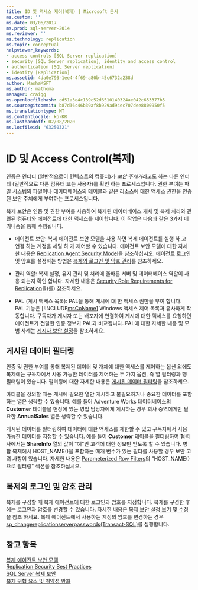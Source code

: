 ```yaml
---
title: ID 및 액세스 제어(복제) | Microsoft 문서
ms.custom: ''
ms.date: 03/06/2017
ms.prod: sql-server-2014
ms.reviewer: ''
ms.technology: replication
ms.topic: conceptual
helpviewer_keywords:
- access controls [SQL Server replication]
- security [SQL Server replication], identity and access control
- authentication [SQL Server replication]
- identity [Replication]
ms.assetid: 4da0e793-1ee4-4f69-a80b-45c6732a238d
author: MashaMSFT
ms.author: mathoma
manager: craigg
ms.openlocfilehash: cd51a3e4c139c52d6510140324ae042c653377b5
ms.sourcegitcommit: b87d36c46b39af8b929ad94ec707dee8800950f5
ms.translationtype: MT
ms.contentlocale: ko-KR
ms.lasthandoff: 02/08/2020
ms.locfileid: "63250321"
---
```

# <a name="identity-and-access-control-replication"></a>ID 및 Access Control(복제)
  인증은 엔터티 (일반적으로이 컨텍스트의 컴퓨터)가 *보안 주체가*라고도 하는 다른 엔터티 (일반적으로 다른 컴퓨터 또는 사용자)를 확인 하는 프로세스입니다. 권한 부여는 파일 시스템의 파일이나 데이터베이스의 테이블과 같은 리소스에 대한 액세스 권한을 인증된 보안 주체에게 부여하는 프로세스입니다.  
  
 복제 보안은 인증 및 권한 부여를 사용하여 복제된 데이터베이스 개체 및 복제 처리와 관련된 컴퓨터와 에이전트에 대한 액세스를 제어합니다. 이 작업은 다음과 같은 3가지 메커니즘을 통해 수행됩니다.  
  
-   에이전트 보안: 복제 에이전트 보안 모델을 사용 하면 복제 에이전트를 실행 하 고 연결 하는 계정을 세밀 하 게 제어할 수 있습니다. 에이전트 보안 모델에 대한 자세한 내용은 [Replication Agent Security Model](replication-agent-security-model.md)을 참조하십시오. 에이전트 로그인 및 암호를 설정하는 방법은 [복제의 로그인 및 암호 관리](identity-and-access-control-replication.md#manage-logins-and-passwords-in-replication)를 참조하세요.  
  
-   관리 역할: 복제 설정, 유지 관리 및 처리에 올바른 서버 및 데이터베이스 역할이 사용 되는지 확인 합니다. 자세한 내용은 [Security Role Requirements for Replication](security-role-requirements-for-replication.md)을(를) 참조하세요.  
  
-   PAL (게시 액세스 목록): PAL을 통해 게시에 대 한 액세스 권한을 부여 합니다. PAL 기능은 [!INCLUDE[msCoName](../../../includes/msconame-md.md)] Windows 액세스 제어 목록과 유사하게 작동합니다. 구독자가 게시자 또는 배포자에 연결하여 게시에 대한 액세스를 요청하면 에이전트가 전달한 인증 정보가 PAL과 비교됩니다. PAL에 대한 자세한 내용 및 모범 사례는 [게시자 보안 설정](secure-the-publisher.md)을 참조하세요.  
  
## <a name="filtering-published-data"></a>게시된 데이터 필터링  
 인증 및 권한 부여를 통해 복제된 데이터 및 개체에 대한 액세스를 제어하는 옵션 외에도 복제에는 구독자에서 사용 가능한 데이터를 제어하는 두 가지 옵션, 즉 열 필터링과 행 필터링이 있습니다. 필터링에 대한 자세한 내용은 [게시된 데이터 필터링](../publish/filter-published-data.md)을 참조하세요.  
  
 아티클을 정의할 때는 게시에 필요한 열만 게시하고 불필요하거나 중요한 데이터를 포함하는 열은 생략할 수 있습니다. 예를 들어 Adventure Works 데이터베이스의 **Customer** 테이블을 현장에 있는 영업 담당자에게 게시하는 경우 회사 중역에게만 필요한 **AnnualSales** 열은 생략할 수 있습니다.  
  
 게시된 데이터를 필터링하여 데이터에 대한 액세스를 제한할 수 있고 구독자에서 사용 가능한 데이터를 지정할 수 있습니다. 예를 들어 **Customer** 테이블을 필터링하여 협력사에서는 **ShareInfo** 열의 값이 "예"인 고객에 대한 정보만 받도록 할 수 있습니다. 병합 복제에서 HOST_NAME()을 포함하는 매개 변수가 있는 필터를 사용할 경우 보안 고려 사항이 있습니다. 자세한 내용은 [Parameterized Row Filters](../merge/parameterized-filters-parameterized-row-filters.md)의 "HOST_NAME()으로 필터링" 섹션을 참조하십시오.  

## <a name="manage-logins-and-passwords-in-replication"></a>복제의 로그인 및 암호 관리
  복제를 구성할 때 복제 에이전트에 대한 로그인과 암호를 지정합니다. 복제를 구성한 후에는 로그인과 암호를 변경할 수 있습니다. 자세한 내용은 [복제 보안 설정 보기 및 수정](view-and-modify-replication-security-settings.md)을 참조 하세요. 복제 에이전트에서 사용하는 계정의 암호를 변경하는 경우 [sp_changereplicationserverpasswords&#40;Transact-SQL&#41;](/sql/relational-databases/system-stored-procedures/sp-changereplicationserverpasswords-transact-sql)를 실행합니다.  
  
## <a name="see-also"></a>참고 항목  
 [복제 에이전트 보안 모델](replication-agent-security-model.md)   
 [Replication Security Best Practices](replication-security-best-practices.md)   
 [SQL Server 복제 보안](view-and-modify-replication-security-settings.md)   
 [복제 위협 요소 및 취약성 완화](threat-and-vulnerability-mitigation-replication.md)   

  
  
